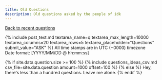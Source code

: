 ```yaml
---
title: Old Questions
description: Old questions asked by the people of idk
---
```

[Back to recent questions](questions)

{% include post_text.md textarea_name=q textarea_max_length=10000 textarea_columns=20 textarea_rows=5 textarea_placeholder="Questions" submit_value="ASK" %}
All time stamps are in UTC (+0000) timezone<br>
Date format: [YYYY/MM/DD @ hh:mm:ss]<br>

{% if site.data.question.size >= 100 %}
{% include questions_ideas_csv.md csv_file=site.data.question amount=1000 offset=100 %}
{% else %}
Hey, there's less than a hundred questions. Leave me alone.
{% endif %}
